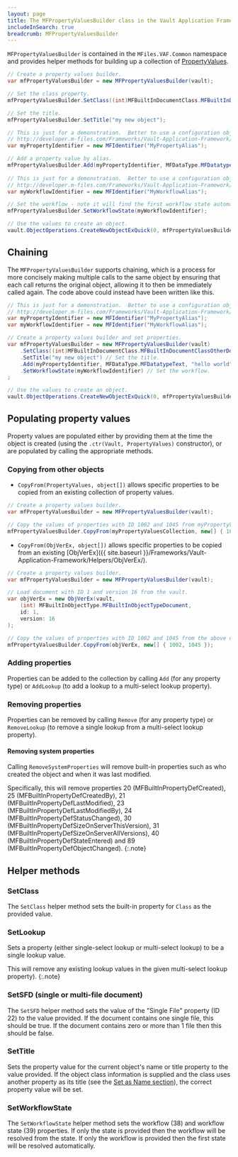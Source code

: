 ```yaml
---
layout: page
title: The MFPropertyValuesBuilder class in the Vault Application Framework
includeInSearch: true
breadcrumb: MFPropertyValuesBuilder
---
```


`MFPropertyValuesBuilder` is contained in the `MFiles.VAF.Common` namespace and provides helper methods for building up a collection of [PropertyValues](https://developer.m-files.com/APIs/COM-API/Reference/index.html#MFilesAPI~PropertyValues.html).

```csharp
// Create a property values builder.
var mfPropertyValuesBuilder = new MFPropertyValuesBuilder(vault);

// Set the class property.
mfPropertyValuesBuilder.SetClass((int)MFBuiltInDocumentClass.MFBuiltInDocumentClassOtherDocument);

// Set the title.
mfPropertyValuesBuilder.SetTitle("my new object");

// This is just for a demonstration.  Better to use a configuration object:
// http://developer.m-files.com/Frameworks/Vault-Application-Framework/Attributes/Configuration/.
var myPropertyIdentifier = new MFIdentifier("MyPropertyAlias");

// Add a property value by alias.
mfPropertyValuesBuilder.Add(myPropertyIdentifier, MFDataType.MFDatatypeText, "hello world");
			
// This is just for a demonstration.  Better to use a configuration object:
// http://developer.m-files.com/Frameworks/Vault-Application-Framework/Attributes/Configuration/.
var myWorkflowIdentifier = new MFIdentifier("MyWorkflowAlias");

// Set the workflow - note it will find the first workflow state automatically.
mfPropertyValuesBuilder.SetWorkflowState(myWorkflowIdentifier);

// Use the values to create an object.
vault.ObjectOperations.CreateNewObjectExQuick(0, mfPropertyValuesBuilder.Values);
```

## Chaining

The `MFPropertyValuesBuilder` supports chaining, which is a process for more concisely making multiple calls to the same object by ensuring that each call returns the original object, allowing it to then be immediately called again.  The code above could instead have been written like this.

```csharp
// This is just for a demonstration.  Better to use a configuration object:
// http://developer.m-files.com/Frameworks/Vault-Application-Framework/Attributes/Configuration/.
var myPropertyIdentifier = new MFIdentifier("MyPropertyAlias");
var myWorkflowIdentifier = new MFIdentifier("MyWorkflowAlias");

// Create a property values builder and set properties.
var mfPropertyValuesBuilder = new MFPropertyValuesBuilder(vault)
	.SetClass((int)MFBuiltInDocumentClass.MFBuiltInDocumentClassOtherDocument) // Set the class.
	.SetTitle("my new object") // Set the title.
	.Add(myPropertyIdentifier, MFDataType.MFDatatypeText, "hello world") // Add a property value by alias.
	.SetWorkflowState(myWorkflowIdentifier) // Set the workflow.
;

// Use the values to create an object.
vault.ObjectOperations.CreateNewObjectExQuick(0, mfPropertyValuesBuilder.Values);
```

## Populating property values

Property values are populated either by providing them at the time the object is created (using the `.ctr(Vault, PropertyValues)` constructor), or are populated by calling the appropriate methods.

### Copying from other objects

* `CopyFrom(PropertyValues, object[])` allows specific properties to be copied from an existing collection of property values.

```csharp
// Create a property values builder.
var mfPropertyValuesBuilder = new MFPropertyValuesBuilder(vault);

// Copy the values of properties with ID 1002 and 1045 from myPropertyValuesCollection into the property values builder.
mfPropertyValuesBuilder.CopyFrom(myPropertyValuesCollection, new[] { 1002, 1045 });
```

* `CopyFrom(ObjVerEx, object[])` allows specific properties to be copied from an existing [ObjVerEx]({{ site.baseurl }}/Frameworks/Vault-Application-Framework/Helpers/ObjVerEx/).

```csharp
// Create a property values builder.
var mfPropertyValuesBuilder = new MFPropertyValuesBuilder(vault);

// Load document with ID 1 and version 16 from the vault.
var objVerEx = new ObjVerEx(vault,
	(int) MFBuiltInObjectType.MFBuiltInObjectTypeDocument,
	id: 1,
	version: 16
);

// Copy the values of properties with ID 1002 and 1045 from the above object into the property values builder.
mfPropertyValuesBuilder.CopyFrom(objVerEx, new[] { 1002, 1045 });
```

### Adding properties

Properties can be added to the collection by calling `Add` (for any property type) or `AddLookup` (to add a lookup to a multi-select lookup property).

### Removing properties

Properties can be removed by calling `Remove` (for any property type) or `RemoveLookup` (to remove a single lookup from a multi-select lookup property).

#### Removing system properties

Calling `RemoveSystemProperties` will remove built-in properties such as who created the object and when it was last modified.

Specifically, this will remove properties 20 (MFBuiltInPropertyDefCreated), 25 (MFBuiltInPropertyDefCreatedBy), 21 (MFBuiltInPropertyDefLastModified), 23 (MFBuiltInPropertyDefLastModifiedBy), 24 (MFBuiltInPropertyDefStatusChanged), 30 (MFBuiltInPropertyDefSizeOnServerThisVersion), 31 (MFBuiltInPropertyDefSizeOnServerAllVersions), 40 (MFBuiltInPropertyDefStateEntered) and 89 (MFBuiltInPropertyDefObjectChanged).
{:.note}

## Helper methods

### SetClass

The `SetClass` helper method sets the built-in property for `Class` as the provided value.

### SetLookup

Sets a property (either single-select lookup or multi-select lookup) to be a single lookup value.

This will remove any existing lookup values in the given multi-select lookup property).
{:.note}

### SetSFD (single or multi-file document)

The `SetSFD` helper method sets the value of the "Single File" property (ID 22) to the value provided.  If the document contains one single file, this should be true.  If the document contains zero or more than 1 file then this should be false.

### SetTitle

Sets the property value for the current object's name or title property to the value provided.  If the object class information is supplied and the class uses another property as its title (see the [Set as Name section](https://www.m-files.com/user-guide/latest/eng/New_class.html)), the correct property value will be set.

### SetWorkflowState

The `SetWorkflowState` helper method sets the workflow (38) and workflow state (39) properties.  If only the state is provided then the workflow will be resolved from the state.  If only the workflow is provided then the first state will be resolved automatically.